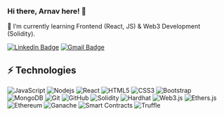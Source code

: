 ### Hi there, Arnav here! 👋

🔭 I’m currently learning Frontend (React, JS) & Web3 Development (Solidity). 



[![Linkedin Badge](https://img.shields.io/badge/-linkedin-blue?style=flat-square&logo=Linkedin&logoColor=white&link=https://www.linkedin.com/in/ludehsar/)](https://www.linkedin.com/in/arnav-b-singh-5728a4247/)
[![Gmail Badge](https://img.shields.io/badge/-bsingharnav@gmail.com-c14438?style=flat-square&logo=Gmail&logoColor=white&link=mailto:mdraanik12@gmail.com)](mailto:bsingharnav@gmail.com)



## ⚡ Technologies

![JavaScript](https://img.shields.io/badge/-JavaScript-black?style=flat-square&logo=javascript)
![Nodejs](https://img.shields.io/badge/-Nodejs-black?style=flat-square&logo=Node.js)
![React](https://img.shields.io/badge/-React-black?style=flat-square&logo=react)
![HTML5](https://img.shields.io/badge/-HTML5-E34F26?style=flat-square&logo=html5&logoColor=white)
![CSS3](https://img.shields.io/badge/-CSS3-1572B6?style=flat-square&logo=css3)
![Bootstrap](https://img.shields.io/badge/-Bootstrap-563D7C?style=flat-square&logo=bootstrap)
![MongoDB](https://img.shields.io/badge/-MongoDB-black?style=flat-square&logo=mongodb)
![Git](https://img.shields.io/badge/-Git-black?style=flat-square&logo=git)
![GitHub](https://img.shields.io/badge/-GitHub-181717?style=flat-square&logo=github)
![Solidity](https://img.shields.io/badge/-Solidity-black?style=flat-square&logo=solidity)
![Hardhat](https://img.shields.io/badge/-Hardhat-black?style=flat-square&logo=hardhat) 
![Web3.js](https://img.shields.io/badge/-Web3.js-black?style=flat-square&logo=web3.js) 
![Ethers.js](https://img.shields.io/badge/-Ethers.js-black?style=flat-square&logo=ethereum) 
![Ethereum](https://img.shields.io/badge/-Ethereum-black?style=flat-square&logo=ethereum) 
![Ganache](https://img.shields.io/badge/-Ganache-black?style=flat-square&logo=truffle) 
![Smart Contracts](https://img.shields.io/badge/-Smart%20Contracts-black?style=flat-square) 
![Truffle](https://img.shields.io/badge/-Truffle-black?style=flat-square&logo=truffle)




